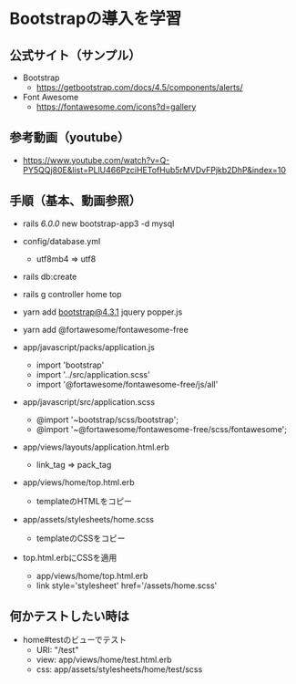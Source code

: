 # Bootstrapの導入を学習

## 公式サイト（サンプル）
- Bootstrap
    - https://getbootstrap.com/docs/4.5/components/alerts/
- Font Awesome
    - https://fontawesome.com/icons?d=gallery

## 参考動画（youtube）
- https://www.youtube.com/watch?v=Q-PY5QQj80E&list=PLlU466PzciHETofHub5rMVDvFPjkb2DhP&index=10

## 手順（基本、動画参照）

- rails _6.0.0_ new bootstrap-app3 -d mysql

- config/database.yml
    - utf8mb4 => utf8

- rails db:create

- rails g controller home top

- yarn add bootstrap@4.3.1 jquery popper.js

- yarn add @fortawesome/fontawesome-free

- app/javascript/packs/application.js
    - import 'bootstrap'
    - import '../src/application.scss'
    - import '@fortawesome/fontawesome-free/js/all'

- app/javascript/src/application.scss
    - @import '~bootstrap/scss/bootstrap';
    - @import '~@fortawesome/fontawesome-free/scss/fontawesome';

- app/views/layouts/application.html.erb
    - link_tag => pack_tag

- app/views/home/top.html.erb
    - templateのHTMLをコピー

- app/assets/stylesheets/home.scss
    - templateのCSSをコピー

- top.html.erbにCSSを適用
    - app/views/home/top.html.erb
    - link style='stylesheet' href='/assets/home.scss'

## 何かテストしたい時は

- home#testのビューでテスト
    - URI: "/test"
    - view: app/views/home/test.html.erb
    - css: app/assets/stylesheets/home/test/scss
